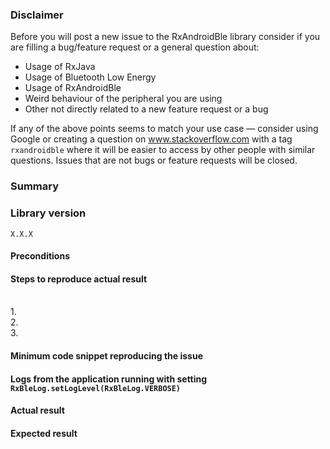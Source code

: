 ### Disclaimer
Before you will post a new issue to the RxAndroidBle library consider if you are filling a bug/feature request or a general question 
about:
* Usage of RxJava
* Usage of Bluetooth Low Energy
* Usage of RxAndroidBle
* Weird behaviour of the peripheral you are using
* Other not directly related to a new feature request or a bug

If any of the above points seems to match your use case — consider using Google or creating a question on www.stackoverflow.com with 
a tag `rxandroidble` where it will be easier to access by other people with similar questions. Issues that are not bugs or feature requests
will be closed.

### Summary

### Library version
`X.X.X`

#### Preconditions

#### Steps to reproduce actual result
<br />1.
<br />2.
<br />3.
#### Minimum code snippet reproducing the issue

#### Logs from the application running with setting `RxBleLog.setLogLevel(RxBleLog.VERBOSE)`

#### Actual result

#### Expected result
